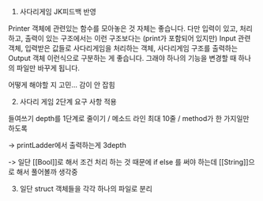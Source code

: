 1. 사다리게임 JK피드백 반영 

Printer 객체에 관련있는 함수를 모아놓은 것 자체는 좋습니다.
다만 입력이 있고, 처리하고, 출력이 있는 구조에서는 이런 구조보다는
(print가 포함되어 있지만) Input 관련 객체, 입력받은 값들로 사다리게임을 처리하는 객체, 사다리게임 구조를 출력하는 Output 객체 이런식으로 구분하는 게 좋습니다.
그래야 하나의 기능을 변경할 때 하나의 파일만 바꾸게 됩니다.

어떻게 해야할 지 고민... 감이 안 잡힘





2. 사다리 게임 2단계 요구 사항 적용

들여쓰기 depth를 1단계로 줄이기 / 메소드 라인 최대 10줄 / method가 한 가지일만 하도록

-> printLadder에서 출력하는게 3depth


-> 일단 [[Bool]]로 해서 조건 처리 하는 것 때문에 if else 를 써야 하는데 [[String]]으로 해서 풀어볼까 생각중



3. 일단 struct 객체들을 각각 하나의 파일로 분리
